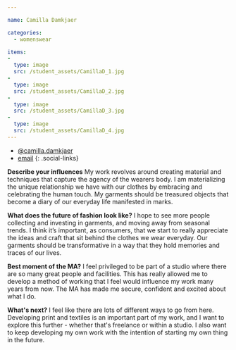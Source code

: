 ```yaml
---

name: Camilla Damkjaer

categories:
  - womenswear

items:
-
  type: image
  src: /student_assets/CamillaD_1.jpg
-
  type: image
  src: /student_assets/CamillaD_2.jpg
-
  type: image
  src: /student_assets/CamillaD_3.jpg
-
  type: image
  src: /student_assets/CamillaD_4.jpg
---
```


* [@camilla.damkjaer](https://www.instagram.com/camilla.damkjaer/)
* [email](mailto:camilla.damkjaer@network.rca.ac.uk)
{: .social-links}

**Describe your influences**
My work revolves around creating material and techniques that capture the agency of the wearers body. I am materializing the unique relationship we have with our clothes by embracing and celebrating the human touch. My garments should be treasured objects that become a diary of our everyday life manifested in marks.

**What does the future of fashion look like?**
I hope to see more people collecting and investing in garments, and moving away from seasonal trends. I think it’s important, as consumers, that we start to really appreciate the ideas and craft that sit behind the clothes we wear everyday. Our garments should be transformative in a way that they hold memories and traces of our lives.

**Best moment of the MA?**
I feel privileged to be part of a studio where there are so many great people and facilities. This has really allowed me to develop a method of working that I feel would influence my work many years from now. The MA has made me secure, confident and excited about what I do.

**What's next?**
I feel like there are lots of different ways to go from here. Developing print and textiles is an important part of my work, and I want to explore this further - whether that's freelance or within a studio.
I also want to keep developing my own work with the intention of starting my own thing in the future.
